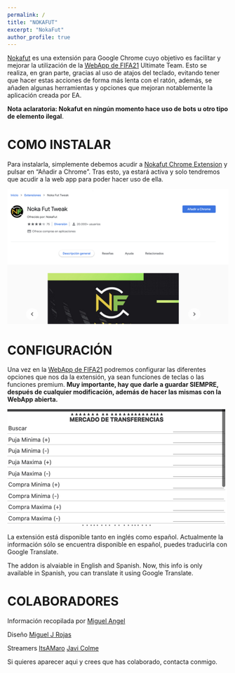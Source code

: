 ```yaml
---
permalink: /
title: "NOKAFUT"
excerpt: "NokaFut"
author_profile: true
---
```


[Nokafut](https://chrome.google.com/webstore/detail/noka-fut-tweak/lphngfbnndkhdbmbgnlnhngihcpofkno) es una extensión para Google Chrome cuyo objetivo es facilitar y mejorar la utilización de la [WebApp de FIFA21](https://www.ea.com/en-gb/fifa/ultimate-team/web-app/) Ultimate Team. Esto se realiza, en gran parte, gracias al uso de atajos del teclado, evitando tener que hacer estas acciones de forma más lenta con el ratón, además, se añaden algunas herramientas y opciones que mejoran notablemente la aplicación creada por EA.

<b>Nota aclaratoria: Nokafut en ningún momento hace uso de bots u otro tipo de elemento ilegal</b>.


# COMO INSTALAR

Para instalarla, simplemente debemos acudir a [Nokafut Chrome Extension](https://chrome.google.com/webstore/detail/noka-fut-tweak/lphngfbnndkhdbmbgnlnhngihcpofkno) y pulsar en “Añadir a Chrome”. Tras esto, ya estará activa y solo tendremos que acudir a la web app para poder hacer uso de ella.

![Añadir a Chrome](/images/anadirchrome.png)


# CONFIGURACIÓN

Una vez en la [WebApp de FIFA21](https://www.ea.com/en-gb/fifa/ultimate-team/web-app/) podremos configurar las diferentes opciones que nos da la extensión, ya sean funciones de teclas o las funciones premium. <b>Muy importante, hay que darle a guardar SIEMPRE, después de cualquier modificación, además de hacer las mismas con la WebApp abierta.</b>


![Configurar](/images/config.png)

La extensión está disponible tanto en inglés como español. Actualmente la información sólo se encuentra disponible en español, puedes traducirla con Google Translate.

The addon is alvaiable in English and Spanish. Now, this info is only available in Spanish, you can translate it using Google Translate.

# COLABORADORES

Información recopilada por [Miguel Angel](https://www.twitter.com/tortugaelefante/)

Diseño [Miguel J Rojas](https://www.twitter.com/migueljrojas/)

Streamers [ItsAMaro](https://twitter.com/ItsAMaro2) [Javi Colme](https://twitter.com/JavierColme_)

Si quieres aparecer aqui y crees que has colaborado, contacta conmigo.
